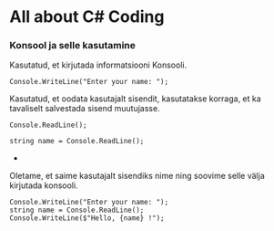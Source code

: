 # All about C# Coding
### Konsool ja selle kasutamine

Kasutatud, et kirjutada informatsiooni Konsooli.
``` 
Console.WriteLine("Enter your name: ");
```

Kasutatud, et oodata kasutajalt sisendit, kasutatakse korraga, et ka tavaliselt salvestada sisend muutujasse.
```
Console.ReadLine();
```

```
string name = Console.ReadLine();
```
-

Oletame, et saime kasutajalt sisendiks nime ning soovime selle välja kirjutada konsooli.
```
Console.WriteLine("Enter your name: ");
string name = Console.ReadLine();
Console.WriteLine($"Hello, {name} !");
```
